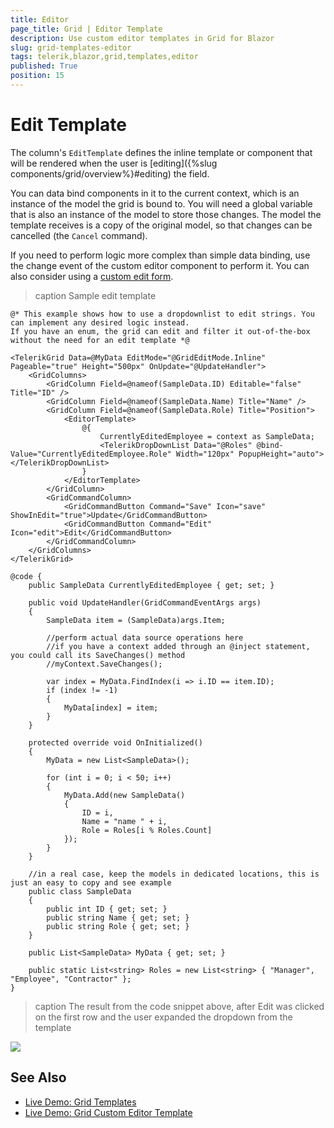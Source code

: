 ```yaml
---
title: Editor
page_title: Grid | Editor Template
description: Use custom editor templates in Grid for Blazor
slug: grid-templates-editor
tags: telerik,blazor,grid,templates,editor
published: True
position: 15
---
```


# Edit Template

The column's `EditTemplate` defines the inline template or component that will be rendered when the user is [editing]({%slug components/grid/overview%}#editing) the field.

You can data bind components in it to the current context, which is an instance of the model the grid is bound to. You will need a global variable that is also an instance of the model to store those changes. The model the template receives is a copy of the original model, so that changes can be cancelled (the `Cancel` command).

If you need to perform logic more complex than simple data binding, use the change event of the custom editor component to perform it. You can also consider using a [custom edit form](https://demos.telerik.com/blazor-ui/grid/editing-custom-form).

>caption Sample edit template

````CSHTML
@* This example shows how to use a dropdownlist to edit strings. You can implement any desired logic instead.
If you have an enum, the grid can edit and filter it out-of-the-box without the need for an edit template *@

<TelerikGrid Data=@MyData EditMode="@GridEditMode.Inline" Pageable="true" Height="500px" OnUpdate="@UpdateHandler">
    <GridColumns>
        <GridColumn Field=@nameof(SampleData.ID) Editable="false" Title="ID" />
        <GridColumn Field=@nameof(SampleData.Name) Title="Name" />
        <GridColumn Field=@nameof(SampleData.Role) Title="Position">
            <EditorTemplate>
                @{
                    CurrentlyEditedEmployee = context as SampleData;
                    <TelerikDropDownList Data="@Roles" @bind-Value="CurrentlyEditedEmployee.Role" Width="120px" PopupHeight="auto"></TelerikDropDownList>
                }
            </EditorTemplate>
        </GridColumn>
        <GridCommandColumn>
            <GridCommandButton Command="Save" Icon="save" ShowInEdit="true">Update</GridCommandButton>
            <GridCommandButton Command="Edit" Icon="edit">Edit</GridCommandButton>
        </GridCommandColumn>
    </GridColumns>
</TelerikGrid>

@code {
    public SampleData CurrentlyEditedEmployee { get; set; }

    public void UpdateHandler(GridCommandEventArgs args)
    {
        SampleData item = (SampleData)args.Item;

        //perform actual data source operations here
        //if you have a context added through an @inject statement, you could call its SaveChanges() method
        //myContext.SaveChanges();

        var index = MyData.FindIndex(i => i.ID == item.ID);
        if (index != -1)
        {
            MyData[index] = item;
        }
    }

    protected override void OnInitialized()
    {
        MyData = new List<SampleData>();

        for (int i = 0; i < 50; i++)
        {
            MyData.Add(new SampleData()
            {
                ID = i,
                Name = "name " + i,
                Role = Roles[i % Roles.Count]
            });
        }
    }

    //in a real case, keep the models in dedicated locations, this is just an easy to copy and see example
    public class SampleData
    {
        public int ID { get; set; }
        public string Name { get; set; }
        public string Role { get; set; }
    }

    public List<SampleData> MyData { get; set; }

    public static List<string> Roles = new List<string> { "Manager", "Employee", "Contractor" };
}
````

>caption The result from the code snippet above, after Edit was clicked on the first row and the user expanded the dropdown from the template

![](images/edit-template.png)

## See Also

 * [Live Demo: Grid Templates](https://demos.telerik.com/blazor-ui/grid/templates)
 * [Live Demo: Grid Custom Editor Template](https://demos.telerik.com/blazor-ui/grid/customeditor)

